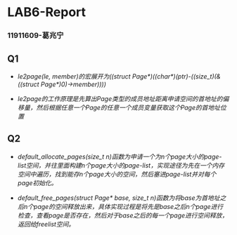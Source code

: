 # LAB6-Report

### 11911609-葛兆宁

## Q1

* *le2page(le, member)的宏展开为((struct Page\*)((char\*)(ptr)-((size_t)(&((struct Page\*)0)->member))))*

* *le2page的工作原理是先算出Page类型的成员地址距离申请空间的首地址的偏移量，然后根据任意一个Page的任意一个成员变量获取这个Page的首地址位置*

## Q2

* *default_allocate_pages(size_t n)函数为申请一个为n个page大小的page-list空间，并往里面构建n个page大小的page-list，实现途径为先在一个内存空间中遍历，找到能存n个page大小的空间，然后塞进page-list并对每个page初始化。*

* *default_free_pages(struct Page\* base, size_t n)函数为将base为首地址之后n个page的空间释放出来，具体实现过程是将先是base之后n个page进行检查，查看page是否存在，然后对于base之后的每一个page进行空间释放，返回给freelist空间。*
